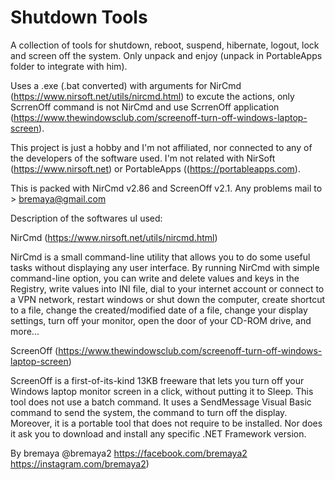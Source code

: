 # Shutdown Tools

A collection of tools for shutdown, reboot, suspend, hibernate, logout, lock and screen off the system. Only unpack and enjoy (unpack in PortableApps folder to integrate with him).

Uses a .exe (.bat converted) with arguments for NirCmd (https://www.nirsoft.net/utils/nircmd.html) to excute the actions, only ScrrenOff command is not NirCmd and use ScrrenOff application (https://www.thewindowsclub.com/screenoff-turn-off-windows-laptop-screen).

This project is just a hobby and I'm not affiliated, nor connected to any of the developers of the software used. I'm not related with NirSoft (https://www.nirsoft.net) or PortableApps ((https://portableapps.com).

This is packed with NirCmd v2.86 and ScreenOff v2.1.
Any problems mail to > bremaya@gmail.com

Description of the softwares uI used:

NirCmd (https://www.nirsoft.net/utils/nircmd.html)

NirCmd is a small command-line utility that allows you to do some useful tasks without displaying any user interface. By running NirCmd with simple command-line option, you can write and delete values and keys in the Registry, write values into INI file, dial to your internet account or connect to a VPN network, restart windows or shut down the computer, create shortcut to a file, change the created/modified date of a file, change your display settings, turn off your monitor, open the door of your CD-ROM drive, and more...

ScreenOff (https://www.thewindowsclub.com/screenoff-turn-off-windows-laptop-screen)

ScreenOff is a first-of-its-kind 13KB freeware that lets you turn off your Windows laptop monitor screen in a click, without putting it to Sleep. This tool does not use a batch command. It uses a SendMessage Visual Basic command to send the system, the command to turn off the display. Moreover, it is a portable tool that does not require to be installed. Nor does it ask you to download and install any specific .NET Framework version.

By bremaya
@bremaya2
https://facebook.com/bremaya2
https://instagram.com/bremaya2)
